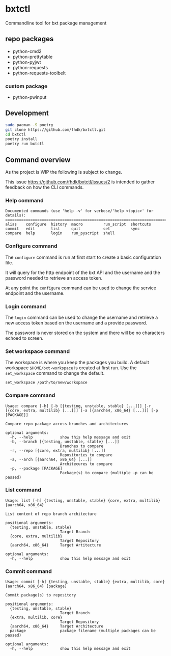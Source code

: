 # bxtctl

Commandline tool for bxt package management

## repo packages

- python-cmd2
- python-prettytable
- python-pyjwt
- python-requests
- python-requests-toolbelt

### custom package

- python-pwinput

## Development

```bash
sudo pacman -S poetry
git clone https://github.com/fhdk/bxtctl.git
cd bxtctl
poetry install
poetry run bxtctl
```
## Command overview

As the project is WIP the following is subject to change.

This issue https://github.com/fhdk/bxtctl/issues/2 is intended to gather feedback on how the CLI commands.

### Help command
```
Documented commands (use 'help -v' for verbose/'help <topic>' for details):
===========================================================================
alias    configure  history  macro         run_script  shortcuts
commit   edit       list     quit          set         sync     
compare  help       login    run_pyscript  shell    
```

### Configure command

The `configure` command is run at first start to create a basic configuration file.

It will query for the http endpoint of the bxt API and the username and the password needed to retrieve an access token.

At any point the `configure` command can be used to change the service endpoint and the username.

### Login command

The `login` command can be used to change the username and retrieve a new access token based on the username and a provide password.

The password is never stored on the system and there will be no characters echoed to screen.

### Set workspace command

The workspace is where you keep the packages you build. A default workspace `$HOME/bxt-workspace` is created at first run. 
Use the `set_workspace` command to change the default.

```
set_workspace /path/to/new/workspace
```

### Compare command

```
Usage: compare [-h] [-b [{testing, unstable, stable} [...]]] [-r [{core, extra, multilib} [...]]] [-a [{aarch64, x86_64} [...]]] [-p [PACKAGE]]

Compare repo package across branches and architectures

optional arguments:
  -h, --help            show this help message and exit
  -b, --branch [{testing, unstable, stable} [...]]
                        Branches to compare
  -r, --repo [{core, extra, multilib} [...]]
                        Repositories to compare
  -a, --arch [{aarch64, x86_64} [...]]
                        Architecures to compare
  -p, --package [PACKAGE]
                        Package(s) to compare (multiple -p can be passed)
```

### List command

```
Usage: list [-h] {testing, unstable, stable} {core, extra, multilib} {aarch64, x86_64}

List content of repo branch architecture

positional arguments:
  {testing, unstable, stable}
                        Target Branch
  {core, extra, multilib}
                        Target Repository
  {aarch64, x86_64}     Target Artitecture

optional arguments:
  -h, --help            show this help message and exit
```

### Commit command

```
Usage: commit [-h] {testing, unstable, stable} {extra, multilib, core} {aarch64, x86_64} [package]

Commit package(s) to repository

positional arguments:
  {testing, unstable, stable}
                        Target Branch
  {extra, multilib, core}
                        Target Repository
  {aarch64, x86_64}     Target Architecture
  package               package filename (multiple packages can be passed)

optional arguments:
  -h, --help            show this help message and exit
```
